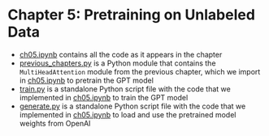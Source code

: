 # Chapter 5: Pretraining on Unlabeled Data

- [ch05.ipynb](ch05.ipynb) contains all the code as it appears in the chapter
- [previous_chapters.py](previous_chapters.py) is a Python module that contains the `MultiHeadAttention` module from the previous chapter, which we import in [ch05.ipynb](ch05.ipynb) to pretrain the GPT model
- [train.py](train.py) is a standalone Python script file with the code that we implemented in [ch05.ipynb](ch05.ipynb) to train the GPT model
- [generate.py](generate.py) is a standalone Python script file with the code that we implemented in [ch05.ipynb](ch05.ipynb) to load and use the pretrained model weights from OpenAI

